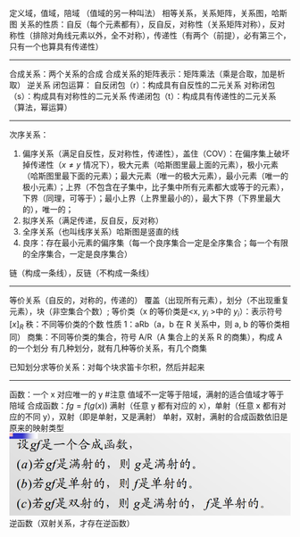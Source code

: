 定义域，值域，陪域 （值域的另一种叫法）
相等关系，关系矩阵，关系图，哈斯图
关系的性质：自反（每个元素都有），反自反，对称性（关系矩阵对称），反对称性（排除对角线元素以外，全不对称），传递性（有两个（前提），必有第三个，只有一个也算具有传递性）

---
合成关系：两个关系的合成
合成关系的矩阵表示：矩阵乘法（乘是合取，加是析取）
逆关系
闭包运算：
自反闭包（r）：构成具有自反性的二元关系
对称闭包（s）：构成具有对称性的二元关系
传递闭包（t）：构成具有传递性的二元关系（算法，幂运算）

---
次序关系：
1. 偏序关系（满足自反性，反对称性，传递性），盖住（COV）：在偏序集上破坏掉传递性（$x\ne y$ 情况下），极大元素（哈斯图里最上面的元素），极小元素（哈斯图里最下面的元素）；最大元素（唯一的极大元素），最小元素（唯一的极小元素）；上界（不包含在子集中，比子集中所有元素都大或等于的元素），下界（同理，可等于）；最小上界（上界里最小的），最大下界（下界里最大的），唯一的；
2. 拟序关系（满足传递，反自反，反对称）
3. 全序关系（也叫线序关系）哈斯图是竖直的线
4. 良序：存在最小元素的偏序集（每一个良序集合一定是全序集合；每一个有限的全序集合，一定是良序集合）

链（构成一条线），反链（不构成一条线）

---
等价关系（自反的，对称的，传递的）
覆盖（出现所有元素），划分（不出现重复元素），块（非空集合个数）;
等价类（x 的等价类是<x, $y_i$ >中的 $y_i$）：表示符号 $[x]_R$
秩：不同等价类的个数
性质 1：aRb（a，b 在 R 关系中，则 a, b 的等价类相同）
商集：不同等价类的集合，符号 A/R（A 集合上的关系 R 的商集），构成 A 的一个划分
有几种划分，就有几种等价关系，有几个商集

已知划分求等价关系：对每个块求笛卡尔积，然后并起来

---
函数：一个 x 对应唯一的 y              #注意 值域不一定等于陪域，满射的适合值域才等于陪域
合成函数：$fg=f(g(x))$
满射（任意 y 都有对应的 x），单射（任意 x 都有对应的不同 y），双射（即是单射，又是满射）
单射，双射，满射的合成函数依旧是原来的映射类型
![](附件/Pasted%20image%2020230301210843.png)
逆函数（双射关系，才存在逆函数）